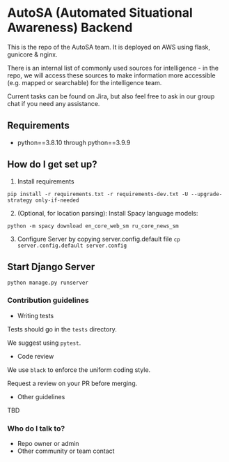 # AutoSA (Automated Situational Awareness) Backend

This is the repo of the AutoSA team. It is deployed on AWS using flask, gunicore & nginx.

There is an internal list of commonly used sources for intelligence - in the repo, we will access these sources to make information more accessible (e.g. mapped or searchable) for the intelligence team.

Current tasks can be found on Jira, but also feel free to ask in our group chat if you need any assistance.

## Requirements
- python==3.8.10 through python==3.9.9

## How do I get set up? ###

1. Install requirements

`pip install -r requirements.txt -r requirements-dev.txt -U --upgrade-strategy only-if-needed`


2. (Optional, for location parsing): Install Spacy language models:

`python -m spacy download en_core_web_sm ru_core_news_sm`

3. Configure Server by copying server.config.default file
`cp server.config.default server.config`

## Start Django Server

```
python manage.py runserver
```

### Contribution guidelines ###

* Writing tests

Tests should go in the `tests` directory.

We suggest using `pytest`.

* Code review

We use `black` to enforce the uniform coding style.

Request a review on your PR before merging. 

* Other guidelines

TBD

### Who do I talk to? ###

* Repo owner or admin
* Other community or team contact